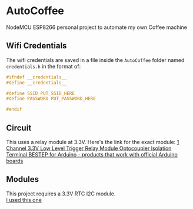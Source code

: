# AutoCoffee

NodeMCU ESP8266 personal project to automate my own Coffee machine

## Wifi Credentials

The wifi credentials are saved in a file inside the `AutoCoffee` folder named `credentials.h` in the format of:

```c
#ifndef __credentials__
#define __credentials__

#define SSID PUT_SSID_HERE
#define PASSWORD PUT_PASSWORD_HERE

#endif
```

## Circuit

This uses a relay module at 3.3V. Here's the link for the exact module: [1 Channel 3.3V Low Level Trigger Relay Module Optocoupler Isolation Terminal BESTEP for Arduino - products that work with official Arduino boards](https://www.banggood.com/BESTEP-1-Channel-3_3V-Low-Level-Trigger-Relay-Module-Optocoupler-Isolation-Terminal-p-1355736.html?rmmds=search&cur_warehouse=CN)

## Modules

This project requires a 3.3V RTC I2C module.  
[I used this one](https://www.amazon.it/DS3231-Precisione-Module-Arduino-Raspberry/dp/B07Z4V6Y84/ref=sr_1_4?__mk_it_IT=%C3%85M%C3%85%C5%BD%C3%95%C3%91&crid=2NPCMLX9XR22Q&dchild=1&keywords=rtc+arduino&qid=1594300862&sprefix=rtc+%2Caps%2C186&sr=8-4)
